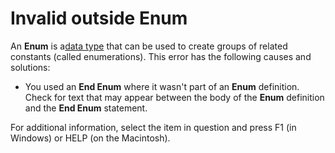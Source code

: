 
# Invalid outside Enum

An  **Enum** is a[data type](b8bdf64f-5920-1ae9-16d0-b26d09524a30.md) that can be used to create groups of related constants (called enumerations). This error has the following causes and solutions:



- You used an  **End Enum** where it wasn't part of an **Enum** definition. Check for text that may appear between the body of the **Enum** definition and the **End Enum** statement.
    

For additional information, select the item in question and press F1 (in Windows) or HELP (on the Macintosh).
